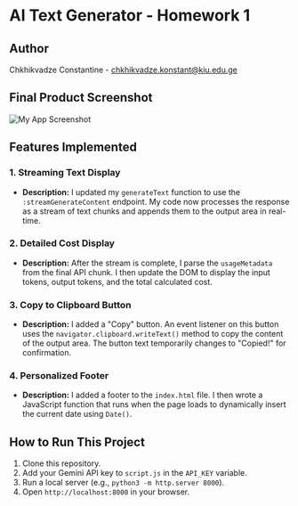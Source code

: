 # AI Text Generator - Homework 1
## Author
Chkhikvadze Constantine - chkhikvadze.konstant@kiu.edu.ge

## Final Product Screenshot
![My App Screenshot](screenshot.png)

## Features Implemented

### 1. Streaming Text Display
* **Description:** I updated my `generateText` function to use
the `:streamGenerateContent` endpoint. My code now processes the
response as a stream of text chunks and appends them to the
output area in real-time.

### 2. Detailed Cost Display
* **Description:** After the stream is complete, I parse the
`usageMetadata` from the final API chunk. I then update the DOM
to display the input tokens, output tokens, and the total
calculated cost.

### 3. Copy to Clipboard Button
* **Description:** I added a "Copy" button. An event listener on
this button uses the `navigator.clipboard.writeText()` method to
copy the content of the output area. The button text temporarily
changes to "Copied!" for confirmation.

### 4. Personalized Footer
* **Description:** I added a footer to the `index.html` file. I
then wrote a JavaScript function that runs when the page loads to
dynamically insert the current date using
`Date()`.

## How to Run This Project
1. Clone this repository.
2. Add your Gemini API key to `script.js` in the `API_KEY`
variable.
3. Run a local server (e.g., `python3 -m http.server 8000`).
4. Open `http://localhost:8000` in your browser.